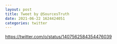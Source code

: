 ```yaml
--- 
layout: post 
title: Tweet by @SourcesTruth 
date: 2021-06-22 1624424051 
categories: twitter 
--- 
```

https://twitter.com/o/status/1407562584354476039